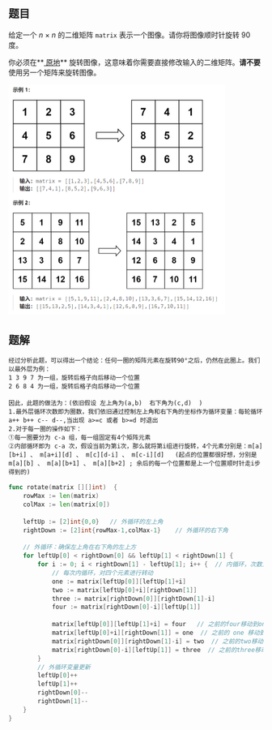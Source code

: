 ## 题目

给定一个 *n* × *n* 的二维矩阵 `matrix` 表示一个图像。请你将图像顺时针旋转 90 度。

你必须在**[ 原地](https://baike.baidu.com/item/原地算法)** 旋转图像，这意味着你需要直接修改输入的二维矩阵。**请不要** 使用另一个矩阵来旋转图像。

<img src="8-48.旋转图像.assets/image-20240305161850249.png" alt="image-20240305161850249" style="zoom:50%;" />

## 题解

```
经过分析此题，可以得出一个结论：任何一圈的矩阵元素在旋转90°之后，仍然在此圈上。我们以最外层为例：
1 3 9 7 为一组，旋转后格子向后移动一个位置
2 6 8 4 为一组，旋转后格子向后移动一个位置

因此，此题的做法为：(依旧假设 左上角为(a,b)  右下角为(c,d)  )
1.最外层循环次数即为圈数，我们依旧通过控制左上角和右下角的坐标作为循环变量：每轮循环 a++ b++ c-- d--,当出现 a>=c 或者 b>=d 时退出
2.对于每一圈的操作如下：
①每一圈要分为 c-a 组，每一组固定有4个矩阵元素
②内部循环即为 c-a 次，假设当前为第i次，那么就将第i组进行旋转，4个元素分别是：m[a][b+i] 、 m[a+i][d] 、 m[c][d-i] 、 m[c-i][d]   (起点的位置都很好想，分别是m[a][b] 、 m[a][b+1] 、 m[a][b+2] ; 余后的每一个位置都是上一个位置顺时针走i步得到的)
```

```go
func rotate(matrix [][]int)  {
    rowMax := len(matrix)
    colMax := len(matrix[0])

    leftUp := [2]int{0,0}   // 外循环的左上角
    rightDown := [2]int{rowMax-1,colMax-1}    // 外循环的右下角

    // 外循环：确保左上角在右下角的左上方
    for leftUp[0] < rightDown[0] && leftUp[1] < rightDown[1] {
        for i := 0; i < rightDown[1] - leftUp[1]; i++ {  // 内循环，次数为 rightDown.col - leftUp.col
            // 每次内循环，对四个元素进行转动
            one := matrix[leftUp[0]][leftUp[1]+i]
            two := matrix[leftUp[0]+i][rightDown[1]]
            three := matrix[rightDown[0]][rightDown[1]-i]
            four := matrix[rightDown[0]-i][leftUp[1]]

            matrix[leftUp[0]][leftUp[1]+i] = four   // 之前的four移动到one上 
            matrix[leftUp[0]+i][rightDown[1]] = one  // 之前的 one 移动到 two上
            matrix[rightDown[0]][rightDown[1]-i] = two  // 之前的two移动到three上
            matrix[rightDown[0]-i][leftUp[1]] = three  // 之前的three移动到four上
        }
        // 外循环变量更新
        leftUp[0]++
        leftUp[1]++
        rightDown[0]--
        rightDown[1]--
    } 
}
```

